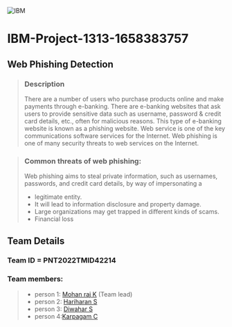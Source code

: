 ![IBM]("IBM")
# IBM-Project-1313-1658383757
## Web Phishing Detection

>### Description
>There are a number of users who purchase products online and make payments through e-banking. There are e-banking websites that ask users to provide sensitive data such as username, password & credit card details, etc., often for malicious reasons. This type of e-banking website is known as a phishing website. Web service is one of the key communications software services for the Internet. Web phishing is one of many security threats to web services on the Internet.

>### Common threats of web phishing:
>Web phishing aims to steal private information, such as usernames, passwords, and credit card details, by way of impersonating a
>- legitimate entity.
>- It will lead to information disclosure and property damage.
>- Large organizations may get trapped in different kinds of scams.
>- Financial loss

 
## Team Details

### Team ID = PNT2022TMID42214 

### **Team members:**
>- person 1: [Mohan raj K](https://github.com/IBM-EPBL/IBM-Project-1313-1658383757/tree/main/Assessments/Team%20lead%20-Mohan%20raj) (Team lead)
>- person 2: [Hariharan S](https://github.com/IBM-EPBL/IBM-Project-1313-1658383757/tree/main/Assessments/TM1-%20Hariharan%20s)
>- person 3: [Diwahar S](https://github.com/IBM-EPBL/IBM-Project-1313-1658383757/tree/main/Assessments/TM2%20-Diwahar%20s)
>- person 4:[Karpagam C](https://github.com/IBM-EPBL/IBM-Project-1313-1658383757/tree/main/Assessments/TM3%20-Karpagam)
